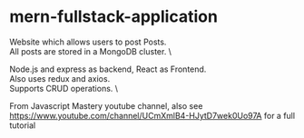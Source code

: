 # mern-fullstack-application

Website which allows users to post Posts. \
All posts are stored in a MongoDB cluster. \

Node.js and express as backend, React as Frontend. \
Also uses redux and axios. \
Supports CRUD operations. \

From Javascript Mastery youtube channel, also see https://www.youtube.com/channel/UCmXmlB4-HJytD7wek0Uo97A for a full tutorial

